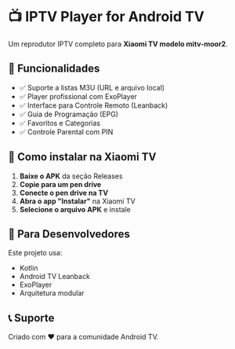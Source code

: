 # 📺 IPTV Player for Android TV

Um reprodutor IPTV completo para **Xiaomi TV modelo mitv-moor2**.

## 🚀 Funcionalidades

- ✅ Suporte a listas M3U (URL e arquivo local)
- ✅ Player profissional com ExoPlayer
- ✅ Interface para Controle Remoto (Leanback)
- ✅ Guia de Programação (EPG)
- ✅ Favoritos e Categorias
- ✅ Controle Parental com PIN

## 📱 Como instalar na Xiaomi TV

1. **Baixe o APK** da seção Releases
2. **Copie para um pen drive**
3. **Conecte o pen drive na TV**
4. **Abra o app "Instalar"** na Xiaomi TV
5. **Selecione o arquivo APK** e instale

## 🔧 Para Desenvolvedores

Este projeto usa:
- Kotlin
- Android TV Leanback
- ExoPlayer
- Arquitetura modular

## 📞 Suporte

Criado com ❤️ para a comunidade Android TV.
